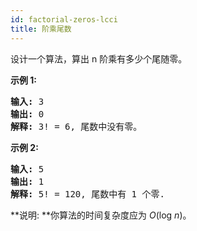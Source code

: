 ```yaml
---
id: factorial-zeros-lcci
title: 阶乘尾数
---
```

设计一个算法，算出 n 阶乘有多少个尾随零。

**示例 1:**


<pre><strong>输入:</strong> 3<br/><strong>输出:</strong> 0<br/><strong>解释:</strong> 3! = 6, 尾数中没有零。</pre>

**示例 2:**


<pre><strong>输入:</strong> 5<br/><strong>输出:</strong> 1<br/><strong>解释:</strong> 5! = 120, 尾数中有 1 个零.</pre>

**说明: **你算法的时间复杂度应为 _O_(log _n_)。
